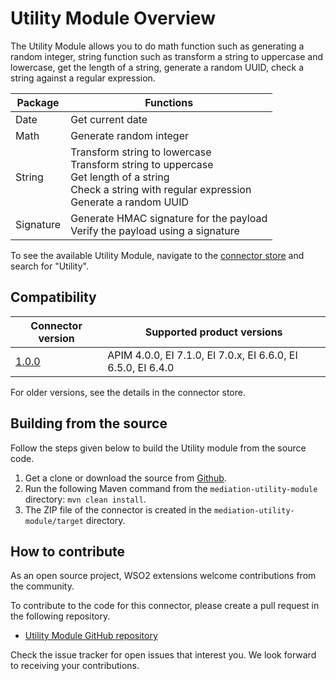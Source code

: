 # Utility Module Overview

The Utility Module allows you to do math function such as generating a random integer, string function such as transform
a string to uppercase and lowercase, get the length of a string, generate a random UUID, check a string against a
regular expression.

| Package   | Functions                                                                                                                                                         |
|-----------|-------------------------------------------------------------------------------------------------------------------------------------------------------------------|
| Date      | Get current date                                                                                                                                                  |
| Math      | Generate random integer                                                                                                                                           |
| String    | Transform string to lowercase<br/>Transform string to uppercase<br/> Get length of a string<br/>Check a string with regular expression<br/>Generate a random UUID |
| Signature | Generate HMAC signature for the payload<br/>Verify the payload using a signature                                                                                  |

To see the available Utility Module, navigate to
the [connector store](https://store.wso2.com/store/assets/esbconnector/list) and search for "Utility".

## Compatibility

| Connector version                                                    | Supported product versions |
|----------------------------------------------------------------------|------------- |
| [1.0.0](https://github.com/wso2-extensions/mediation-utility-module) |  APIM 4.0.0, EI 7.1.0, EI 7.0.x, EI 6.6.0, EI 6.5.0, EI 6.4.0 |

For older versions, see the details in the connector store.

## Building from the source

Follow the steps given below to build the Utility module from the source code.

1. Get a clone or download the source from [Github](https://github.com/wso2-extensions/mediation-utility-module).
2. Run the following Maven command from the `mediation-utility-module` directory: `mvn clean install`.
3. The ZIP file of the connector is created in the `mediation-utility-module/target` directory.

## How to contribute

As an open source project, WSO2 extensions welcome contributions from the community.

To contribute to the code for this connector, please create a pull request in the following repository.

* [Utility Module GitHub repository](https://github.com/wso2-extensions/mediation-utility-module)

Check the issue tracker for open issues that interest you. We look forward to receiving your contributions.

